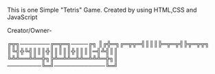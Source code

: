 This is one Simple "Tetris" Game.
Created by using HTML,CSS and JavaScript

Creator/Owner-


╔╦╗───────╔═╦═╗────╔╗
║╔╬═╗╔═╦╦═╣║║║╠═╦═╦╣╠╦═╦╦╗
║╚╣╬╚╣║║║╬║║║║║╬║║║║═╣╩╣║║
╚╩╩══╩╩═╬╗╠╩═╩╩═╩╩═╩╩╩═╬╗║
────────╚═╝────────────╚═╝

